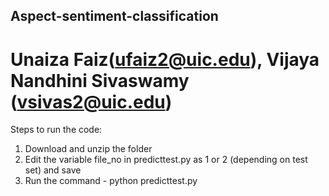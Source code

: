 ## Aspect-sentiment-classification
# Unaiza Faiz(ufaiz2@uic.edu), Vijaya Nandhini Sivaswamy (vsivas2@uic.edu)

Steps to run the code:
1. Download and unzip the folder
2. Edit the variable file_no in predicttest.py as 1 or 2 (depending on test set) and save 
3. Run the command - python predicttest.py

